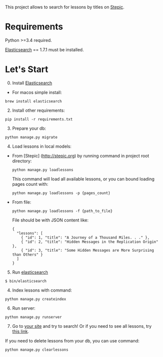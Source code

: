 This project allows to search for lessons by titles on [Stepic](http://stepic.org).

Requirements
===

Python >=3.4 required.

[Elasticsearch](https://www.elastic.co/downloads/elasticsearch) == 1.7.1 must be installed. 

Let's Start
===
0. Install [Elasticsearch](https://www.elastic.co/downloads/elasticsearch)
 * For macos simple install:
  ```
  brew install elasticsearch
  ```
2. Install other requirements:

  ```
  pip install -r requirements.txt
  ```
3. Prepare your db:

  ```
  python manage.py migrate
  ```
4. Load lessons in local models:
  * From [Stepic] (http://stepic.org) by running command in project root directory:
  
    ```
    python manage.py loadlessons
    ```
    This command will load all available lessons, or you can bound loading pages count with:
    ```
    python manage.py loadlessons -p {pages_count}
    ```
  * From file:
  
    ```
    python manage.py loadlessons -f {path_to_file}
    ```
    File should be with JSON content like:
    
    ```
    {
      "lessons": [
        { "id": 1, "title": "A Journey of a Thousand Miles. . ." },
        { "id": 2, "title": "Hidden Messages in the Replication Origin" },
        { "id": 3, "title": "Some Hidden Messages are More Surprising than Others" }
      ]
    }
    ```
5. Run [elasticsearch](https://www.elastic.co/guide/en/elasticsearch/reference/current/setup.html)

  ```
  $ bin/elasticsearch
  ```
4. Index lessons with command:

  ```
  python manage.py createindex
  ```
6. Run server:

  ```
  python manage.py runserver
  ```
7. Go to [your site](http://localhost:8000/search/) and try to search! Or if you need to see all lessons, try [this link](http://localhost:8000/lessons/).

If you need to delete lessons from your db, you can use command:

```
python manage.py clearlessons
```
